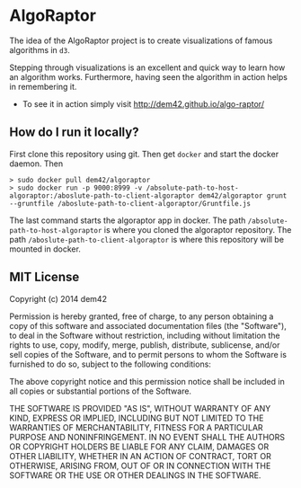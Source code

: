 AlgoRaptor
=======

The idea of the AlgoRaptor project is to create visualizations of famous algorithms in `d3`.

Stepping through visualizations is an excellent and quick way to learn how an algorithm works. Furthermore, having seen the algorithm in action helps in remembering it.

* To see it in action simply visit http://dem42.github.io/algo-raptor/

How do I run it locally?
----------------

First clone this repository using git. Then get `docker` and start the docker daemon. Then 

    > sudo docker pull dem42/algoraptor
    > sudo docker run -p 9000:8999 -v /absolute-path-to-host-algoraptor:/aboslute-path-to-client-algoraptor dem42/algoraptor grunt --gruntfile /aboslute-path-to-client-algoraptor/Gruntfile.js

The last command starts the algoraptor app in docker. The path `/absolute-path-to-host-algoraptor` is where you cloned the algoraptor repository. The path `/aboslute-path-to-client-algoraptor` is where this repository will be mounted in docker.

MIT License
-----------

Copyright (c) 2014 dem42

Permission is hereby granted, free of charge, to any person obtaining a copy of this software and associated documentation files (the "Software"), to deal in the Software without restriction, including without limitation the rights to use, copy, modify, merge, publish, distribute, sublicense, and/or sell copies of the Software, and to permit persons to whom the Software is furnished to do so, subject to the following conditions:

The above copyright notice and this permission notice shall be included in all copies or substantial portions of the Software.

THE SOFTWARE IS PROVIDED "AS IS", WITHOUT WARRANTY OF ANY KIND, EXPRESS OR IMPLIED, INCLUDING BUT NOT LIMITED TO THE WARRANTIES OF MERCHANTABILITY, FITNESS FOR A PARTICULAR PURPOSE AND NONINFRINGEMENT. IN NO EVENT SHALL THE AUTHORS OR COPYRIGHT HOLDERS BE LIABLE FOR ANY CLAIM, DAMAGES OR OTHER LIABILITY, WHETHER IN AN ACTION OF CONTRACT, TORT OR OTHERWISE, ARISING FROM, OUT OF OR IN CONNECTION WITH THE SOFTWARE OR THE USE OR OTHER DEALINGS IN THE SOFTWARE.
